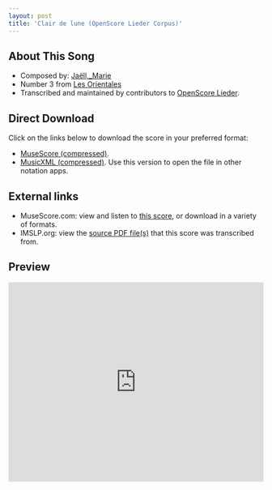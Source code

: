 ```yaml
---
layout: post
title: 'Clair de lune (OpenScore Lieder Corpus)'
---
```


## About This Song

- Composed by: [Jaëll,_Marie](https://fourscoreandmore.org/openscore/lieder/Jaëll,_Marie)
- Number 3 from [Les Orientales](https://fourscoreandmore.org/openscore/lieder/Jaëll,_Marie/Les_Orientales)
- Transcribed and maintained by contributors to [OpenScore Lieder].

[OpenScore Lieder]: https://musescore.com/openscore-lieder-corpus

## Direct Download

Click on the links below to download the score in your preferred format:
- [MuseScore (compressed)](https://github.com/openscore/lieder/blob/main/scores/Jaëll,_Marie/Les_Orientales/3_Clair_de_lune/lc6217099.mscz?raw=true).
- [MusicXML (compressed)](https://github.com/openscore/lieder/blob/main/scores/Jaëll,_Marie/Les_Orientales/3_Clair_de_lune/lc6217099.mxl?raw=true). Use this version to open the file in other notation apps.

## External links

- MuseScore.com: view and listen to [this score][MuseScore], or download in a variety of formats.
- IMSLP.org: view the [source PDF file(s)][IMSLP] that this score was transcribed from.

[MuseScore]: https://musescore.com/score/6217099
[IMSLP]: https://imslp.org/wiki/Special:ReverseLookup/632173

## Preview

<iframe width="100%" height="394" src="https://musescore.com/openscore-lieder-corpus/scores/6217099/embed" frameborder="0" allowfullscreen allow="autoplay; fullscreen"></iframe>
